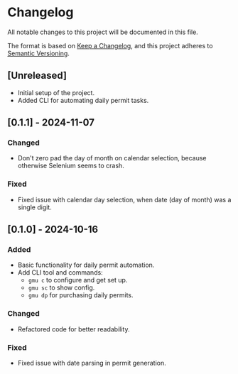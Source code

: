 # Changelog

All notable changes to this project will be documented in this file.

The format is based on [Keep a Changelog](https://keepachangelog.com/en/1.0.0/), and this project adheres to [Semantic Versioning](https://semver.org/spec/v2.0.0.html).

## [Unreleased]
- Initial setup of the project.
- Added CLI for automating daily permit tasks.

## [0.1.1] - 2024-11-07

### Changed
- Don't zero pad the day of month on calendar selection,
  because otherwise Selenium seems to crash.

### Fixed
- Fixed issue with calendar day selection, when date (day of month) was a single digit.

## [0.1.0] - 2024-10-16
### Added
- Basic functionality for daily permit automation.
- Add CLI tool and commands:
  - `gmu c` to configure and get set up.
  - `gmu sc` to show config.
  - `gmu dp` for purchasing daily permits.

### Changed
- Refactored code for better readability.

### Fixed
- Fixed issue with date parsing in permit generation.

